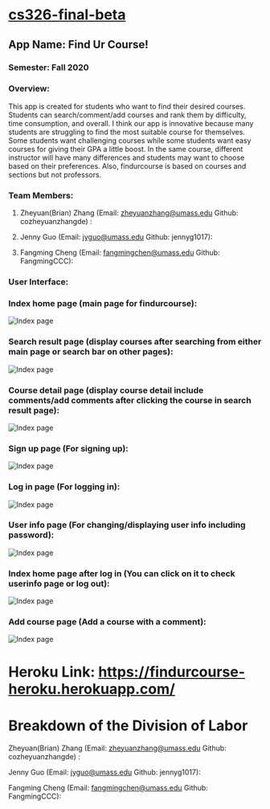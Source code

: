 # **[cs326-final-beta](https://github.com/cozheyuanzhangde/cs326-final-beta)**
## App Name: Find Ur Course!
### Semester: Fall 2020
### Overview:
This app is created for students who want to find their desired courses. Students can search/comment/add courses and rank them by difficulty, time consumption, and overall. I think our app is innovative because many students are struggling to find the most suitable course for themselves. Some students want challenging courses while some students want easy courses for giving their GPA a little boost. In the same course, different instructor will have many differences and students may want to choose based on their preferences. Also, findurcourse is based on courses and sections but not professors.
### Team Members:
1. Zheyuan(Brian) Zhang (Email: zheyuanzhang@umass.edu Github: cozheyuanzhangde) :

2. Jenny Guo (Email: jyguo@umass.edu Github: jennyg1017):

3. Fangming Cheng (Email: fangmingchen@umass.edu Github: FangmingCCC):
### User Interface: 
### Index home page (main page for findurcourse):
![Index page](final_images/f1.JPG)
### Search result page (display courses after searching from either main page or search bar on other pages):
![Index page](final_images/f2.JPG)
### Course detail page (display course detail include comments/add comments after clicking the course in search result page):
![Index page](final_images/f3.JPG)
### Sign up page (For signing up):
![Index page](final_images/f4.JPG)
### Log in page (For logging in):
![Index page](final_images/f5.JPG)
### User info page (For changing/displaying user info including password):
![Index page](final_images/f6.JPG)
### Index home page after log in (You can click on it to check userinfo page or log out):
![Index page](final_images/f7.JPG)
### Add course page (Add a course with a comment):
![Index page](final_images/f8.JPG)

 
# Heroku Link: https://findurcourse-heroku.herokuapp.com/

  

# Breakdown of the Division of Labor
Zheyuan(Brian) Zhang (Email: zheyuanzhang@umass.edu Github: cozheyuanzhangde) :

Jenny Guo (Email: jyguo@umass.edu Github: jennyg1017):

Fangming Cheng (Email: fangmingchen@umass.edu Github: FangmingCCC):